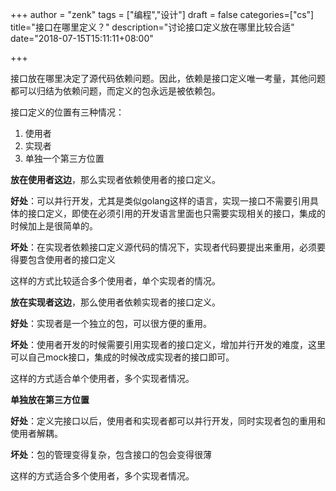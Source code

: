+++
author = "zenk"
tags = ["编程","设计"]
draft = false
categories=["cs"]
title="接口在哪里定义？"
description="讨论接口定义放在哪里比较合适"
date="2018-07-15T15:11:11+08:00"

+++

接口放在哪里决定了源代码依赖问题。因此，依赖是接口定义唯一考量，其他问题都可以归结为依赖问题，而定义的包永远是被依赖包。

接口定义的位置有三种情况：

1. 使用者
2. 实现者
3. 单独一个第三方位置

**放在使用者这边**，那么实现者依赖使用者的接口定义。

**好处**：可以并行开发，尤其是类似golang这样的语言，实现一接口不需要引用具体的接口定义，即使在必须引用的开发语言里面也只需要实现相关的接口，集成的时候加上是很简单的。

**坏处**：在实现者依赖接口定义源代码的情况下，实现者代码要提出来重用，必须要得要包含使用者的接口定义

这样的方式比较适合多个使用者，单个实现者的情况。

**放在实现者这边**，那么使用者依赖实现者的接口定义。

**好处**：实现者是一个独立的包，可以很方便的重用。

**坏处**：使用者开发的时候需要引用实现者的接口定义，增加并行开发的难度，这里可以自己mock接口，集成的时候改成实现者的接口即可。

这样的方式适合单个使用者，多个实现者情况。

**单独放在第三方位置**

**好处**：定义完接口以后，使用者和实现者都可以并行开发，同时实现者包的重用和使用者解耦。

**坏处**：包的管理变得复杂，包含接口的包会变得很薄

这样的方式适合多个使用者，多个实现者情况。

## 